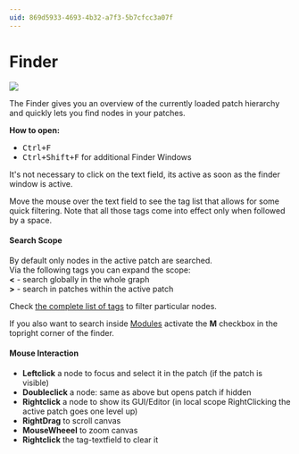 ```yaml
---
uid: 869d5933-4693-4b32-a7f3-5b7cfcc3a07f
---
```


# Finder


![](~/img/vvvv_Finder2.png "")   



The Finder gives you an overview of the currently loaded patch hierarchy and quickly lets you find nodes in your patches.   

**How to open:**  
* <kbd>Ctrl+F</kbd>   
* <kbd>Ctrl+Shift+F</kbd> for additional Finder Windows  

It's not necessary to click on the text field, its active as soon as the finder window is active.   

Move the mouse over the text field to see the tag list that allows for some quick filtering. Note that all those tags come into effect only when followed by a space.  


#### Search Scope
By default only nodes in the active patch are searched.   
Via the following tags you can expand the scope:  
**<** - search globally in the whole graph  
**>** - search in patches within the active patch  

Check [the complete list of tags](xref:2b6364c7-c8a5-4e02-86df-da55f233b5cb#filter-nodes) to filter particular nodes.  

If you also want to search inside [Modules](xref:b66f153a-f7c3-4867-a8c9-bce69861d759#modules) activate the **M** checkbox in the topright corner of the finder.  


#### Mouse Interaction
* **Leftclick** a node to focus and select it in the patch (if the patch is visible)  
* **Doubleclick** a node: same as above but opens patch if hidden  
* **Rightclick** a node to show its GUI/Editor (in local scope RightClicking the active patch goes one level up)  
* **RightDrag** to scroll canvas  
* **MouseWheeel** to zoom canvas  
* **Rightclick** the tag-textfield to clear it  


